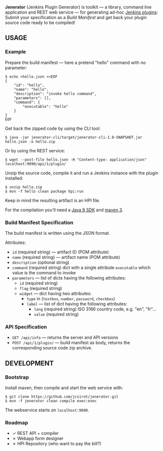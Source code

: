 

**Jenerator** (Jenkins Plugin Generator) is toolkit — a library, command line application and REST web service — for generating ad-hoc [Jenkins plugins](https://wiki.jenkins-ci.org/display/JENKINS/Plugin+tutorial):
Submit your specification as a _Build Manifest_ and get back your plugin source code ready to be compiled!


USAGE
-----

### Example

Prepare the build manifest — here a pretend "hello" command with no parameter:

	$ echo >hello.json <<EOF
	{
		"id": "hello",
		"name": "hello",
		"description": "invoke hello command",
		"parameters": [],
		"command": {
			"executable": "hello"
		}
	}
	EOF

Get back the zipped code by using the CLI tool:

	$ java -jar jenerator-cli/target/jenerator-cli-1.0-SNAPSHOT.jar hello.json -o hello.zip

Or by using the REST service:

	$ wget --post-file hello.json -H "Content-type: application/json" localhost:9090/api/1/plugin/

Unzip the source code,
compile it and run a Jenkins instance with the plugin installed:

	$ unzip hello.zip
	$ mvn -f hello clean package hpi:run

Keep in mind the resulting artifact is an HPI file.

For the compilation you'll need a
[Java 8 SDK](http://java.oracle.com)
and
[maven 3](http://maven.apache.org).

### Build Manifest Specification

The build manifest is written using the JSON format.

Attributes:
  * `id` (required string) — artifact ID (POM attribute)
  * `name` (required string) — artifact name (POM attribute)
  * `description` (optional string)
  * `command` (required string) dict with a single attribute `executable` which value is the command to invoke
  * `parameters` — list of dicts having the following attributes:
    - `id` (required string)
    - `flag` (required string)
    - `widget` — dict having two attributes:
      - `type` in (`textbox`, `number`, `password`, `checkbox`)
      - `label` — list of dict having the following attributes:
        * `lang` (required string) ISO 3166 country code, e.g. "en", "fr"...
        * `value` (required string)

### API Specification

  * `GET /api/info` — returns the server and API versions
  * `POST /api/1/plugin/` — build manifest as body, returns the corresponding source code zip archive.


DEVELOPMENT
-----------

### Bootstrap

Install maven, then compile and start the web service with:

	$ git clone https://github.com/jcsirot/jenerator.git
	$ mvn -f jenerator clean compile exec:exec

The webservice starts on `localhost:9090`.

### Roadmap

  * ✓ REST API + compiler
  * ✗ Webapp form designer
  * ✗ HPI Repository (who want to pay the bill?)
